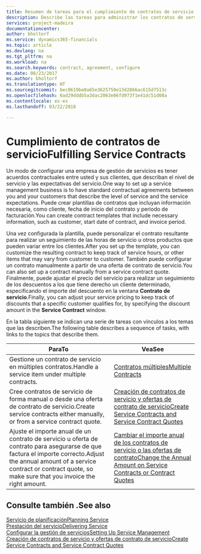 ```yaml
---
title: Resumen de tareas para el cumplimiento de contratos de servicio | Documentos de Microsoft
description: Describe las tareas para administrar los contratos de servicio con los clientes.
services: project-madeira
documentationcenter: 
author: bholtorf
ms.service: dynamics365-financials
ms.topic: article
ms.devlang: na
ms.tgt_pltfrm: na
ms.workload: na
ms.search.keywords: contract, agreement, configure
ms.date: 08/23/2017
ms.author: bholtorf
ms.translationtype: HT
ms.sourcegitcommit: bec0619be0a65e3625759e13d2866ac615d7513c
ms.openlocfilehash: 6ad29dddb5a3dac2063e06fd973f1e41dc51d08a
ms.contentlocale: es-es
ms.lasthandoff: 03/22/2018

---
```

# <a name="fulfilling-service-contracts"></a><span data-ttu-id="5e174-103">Cumplimiento de contratos de servicio</span><span class="sxs-lookup"><span data-stu-id="5e174-103">Fulfilling Service Contracts</span></span> 
<span data-ttu-id="5e174-104">Un modo de configurar una empresa de gestión de servicios es tener acuerdos contractuales entre usted y sus clientes, que describan el nivel de servicio y las expectativas del servicio.</span><span class="sxs-lookup"><span data-stu-id="5e174-104">One way to set up a service management business is to have standard contractual agreements between you and your customers that describe the level of service and the service expectations.</span></span> <span data-ttu-id="5e174-105">Puede crear plantillas de contratos que incluyan información necesaria, como cliente, fecha de inicio del contrato y periodo de facturación.</span><span class="sxs-lookup"><span data-stu-id="5e174-105">You can create contract templates that include necessary information, such as customer, start date of contract, and invoice period.</span></span>  
  
<span data-ttu-id="5e174-106">Una vez configurada la plantilla, puede personalizar el contrato resultante para realizar un seguimiento de las horas de servicio u otros productos que pueden variar entre los clientes.</span><span class="sxs-lookup"><span data-stu-id="5e174-106">After you set up the template, you can customize the resulting contract to keep track of service hours, or other items that may vary from customer to customer.</span></span> <span data-ttu-id="5e174-107">También puede configurar un contrato manualmente a partir de una oferta de contrato de servicio.</span><span class="sxs-lookup"><span data-stu-id="5e174-107">You can also set up a contract manually from a service contract quote.</span></span> <span data-ttu-id="5e174-108">Finalmente, puede ajustar el precio del servicio para realizar un seguimiento de los descuentos a los que tiene derecho un cliente determinado, especificando el importe del descuento en la ventana **Contrato de servicio**.</span><span class="sxs-lookup"><span data-stu-id="5e174-108">Finally, you can adjust your service pricing to keep track of discounts that a specific customer qualifies for, by specifying the discount amount in the **Service Contract** window.</span></span>  

<span data-ttu-id="5e174-109">En la tabla siguiente se indican una serie de tareas con vínculos a los temas que las describen.</span><span class="sxs-lookup"><span data-stu-id="5e174-109">The following table describes a sequence of tasks, with links to the topics that describe them.</span></span>   
  
|<span data-ttu-id="5e174-110">**Para**</span><span class="sxs-lookup"><span data-stu-id="5e174-110">**To**</span></span>|<span data-ttu-id="5e174-111">**Vea**</span><span class="sxs-lookup"><span data-stu-id="5e174-111">**See**</span></span>|  
|------------|-------------|  
|<span data-ttu-id="5e174-112">Gestione un contrato de servicio en múltiples contratos.</span><span class="sxs-lookup"><span data-stu-id="5e174-112">Handle a service item under multiple contracts.</span></span> | [<span data-ttu-id="5e174-113">Contratos múltiples</span><span class="sxs-lookup"><span data-stu-id="5e174-113">Multiple Contracts</span></span>](service-multiple-contracts.md)|  
|<span data-ttu-id="5e174-114">Cree contratos de servicio de forma manual o desde una oferta de contrato de servicio.</span><span class="sxs-lookup"><span data-stu-id="5e174-114">Create service contracts either manually, or from a service contract quote.</span></span>| [<span data-ttu-id="5e174-115">Creación de contratos de servicio y ofertas de contrato de servicio</span><span class="sxs-lookup"><span data-stu-id="5e174-115">Create Service Contracts and Service Contract Quotes</span></span>](service-how-to-create-service-contracts-and-service-contract-quotes.md)|
|<span data-ttu-id="5e174-116">Ajuste el importe anual de un contrato de servicio u oferta de contrato para asegurarse de que factura el importe correcto.</span><span class="sxs-lookup"><span data-stu-id="5e174-116">Adjust the annual amount of a service contract or contract quote, so make sure that you invoice the right amount.</span></span>|[<span data-ttu-id="5e174-117">Cambiar el importe anual de los contratos de servicio o las ofertas de contrato</span><span class="sxs-lookup"><span data-stu-id="5e174-117">Change the Annual Amount on Service Contracts or Contract Quotes</span></span>](service-how-to-change-the-annual-amount-on-service-contracts-or-contract-quotes.md)|

## <a name="see-also"></a><span data-ttu-id="5e174-118">Consulte también .</span><span class="sxs-lookup"><span data-stu-id="5e174-118">See also</span></span>
[<span data-ttu-id="5e174-119">Servicio de planificación</span><span class="sxs-lookup"><span data-stu-id="5e174-119">Planning Service</span></span>](service-plan-service.md)  
[<span data-ttu-id="5e174-120">Prestación del servicio</span><span class="sxs-lookup"><span data-stu-id="5e174-120">Delivering Service</span></span>](service-deliver-service.md)  
[<span data-ttu-id="5e174-121">Configurar la gestión de servicios</span><span class="sxs-lookup"><span data-stu-id="5e174-121">Setting Up Service Management</span></span>](service-setup-service.md)  
[<span data-ttu-id="5e174-122">Creación de contratos de servicio y ofertas de contrato de servicio</span><span class="sxs-lookup"><span data-stu-id="5e174-122">Create Service Contracts and Service Contract Quotes</span></span>](service-how-to-create-service-contracts-and-service-contract-quotes.md)  

